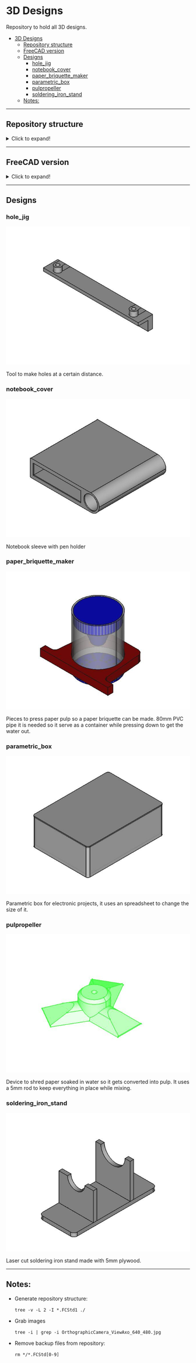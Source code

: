 # 3D Designs

Repository to hold all 3D designs.

- [3D Designs](#3d-designs)
  - [Repository structure](#repository-structure)
  - [FreeCAD version](#freecad-version)
  - [Designs](#designs)
    - [hole_jig](#hole_jig)
    - [notebook_cover](#notebook_cover)
    - [paper_briquette_maker](#paper_briquette_maker)
    - [parametric_box](#parametric_box)
    - [pulpropeller](#pulpropeller)
    - [soldering_iron_stand](#soldering_iron_stand)
  - [Notes:](#notes)

---

## Repository structure

<details>
  <summary>Click to expand!</summary>
  
  ```
  ./
  ├── README.md
  ├── docs
  │   └── images
  ├── hole_jig
  │   ├── Images
  │   ├── PDF
  │   ├── STEP
  │   ├── STL
  │   └── hole_jig.FCStd
  ├── notebook_cover
  │   ├── Images
  │   ├── PDF
  │   ├── STEP
  │   ├── STL
  │   └── notebook_cover.FCStd
  ├── paper_briquette_maker
  │   ├── Images
  │   ├── PDF
  │   ├── STEP
  │   ├── STL
  │   └── paper_briquette_maker.FCStd
  ├── parametric_box
  │   ├── Images
  │   ├── PDF
  │   ├── STEP
  │   ├── STL
  │   └── parametric_box.FCStd
  ├── pulpropeller
  │   ├── Images
  │   ├── PDF
  │   ├── STEP
  │   ├── STL
  │   └── pulpropeller.FCStd
  └── soldering_iron_stand
      ├── Images
      ├── STL
      ├── SVG
      ├── exported_parts.FCStd
      └── soldering_iron_stand.FCStd
  ```
</details>

---

## FreeCAD version

<details>
  <summary>Click to expand!</summary>
  
  ```
  OS: Ubuntu Core 20 (ubuntu:GNOME/ubuntu)
  Word size of OS: 64-bit
  Word size of FreeCAD: 64-bit
  Version: 0.19.24276 (Git)
  Build type: Unknown
  Branch: releases/FreeCAD-0-19
  Hash: a88db11e0a908f6e38f92bfc5187b13ebe470438
  Python version: 3.8.5
  Qt version: 5.12.8
  Coin version: 4.0.0
  OCC version: 7.5.0
  Locale: English/United States (en_US)
  ```
</details>


---

## Designs

### hole_jig

![hole jig](./hole_jig/Images/hole_jig_OrthographicCamera_ViewAxo_640_480.jpg)

Tool to make holes at a certain distance.

### notebook_cover

![notebook_cover](./notebook_cover/Images/notebook_cover_OrthographicCamera_ViewAxo_640_480.jpg)

Notebook sleeve with pen holder

### paper_briquette_maker

![paper_briquette_maker](./paper_briquette_maker/Images/paper_briquette_maker_OrthographicCamera_ViewAxo_640_480.jpg)

Pieces to press paper pulp so a paper briquette can be made. 80mm PVC pipe it is needed so it serve as a container while pressing down to get the water out.

### parametric_box

![parametric_box](./parametric_box/Images/parametric_box_OrthographicCamera_ViewAxo_640_480.jpg)

Parametric box for electronic projects, it uses an spreadsheet to change the size of it.

### pulpropeller

![pulpropeller](./pulpropeller/Images/pulpropeller_OrthographicCamera_ViewAxo_640_480.jpg)

Device to shred paper soaked in water so it gets converted into pulp. It uses a 5mm rod to keep everything in place while mixing.

### soldering_iron_stand

![Soldering iron stand](./soldering_iron_stand/Images/soldering_iron_stand_OrthographicCamera_ViewAxo_640_480.jpg)

Laser cut soldering iron stand made with 5mm plywood.

---

## Notes:

- Generate repository structure:
  ```
  tree -v -L 2 -I *.FCStd1 ./
  ```
- Grab images
  ```
  tree -i | grep -i OrthographicCamera_ViewAxo_640_480.jpg
  ```
- Remove backup files from repository:
  ```
  rm */*.FCStd[0-9]
  ```
